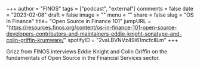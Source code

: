 
+++
author = "FINOS"
tags = ["podcast", "external"]
comments = false
date = "2023-02-08"
draft = false
image = ""
menu = ""
share = false
slug = "OS In Finance"
title= "Open Source in Finance 101"
jumpURL = "https://resources.finos.org/content/os-in-finance-101-open-source-developers-contributors-and-maintainers-eddie-knight-sonatype-and-colin-griffin-krumware/"
spotifyID = "2vaLBVNVz49i61mcfcIlLm"
+++

Grizz from FINOS interviews Eddie Knight and Colin Griffin on the fundamentals of Open Source in the Financial Services sector.